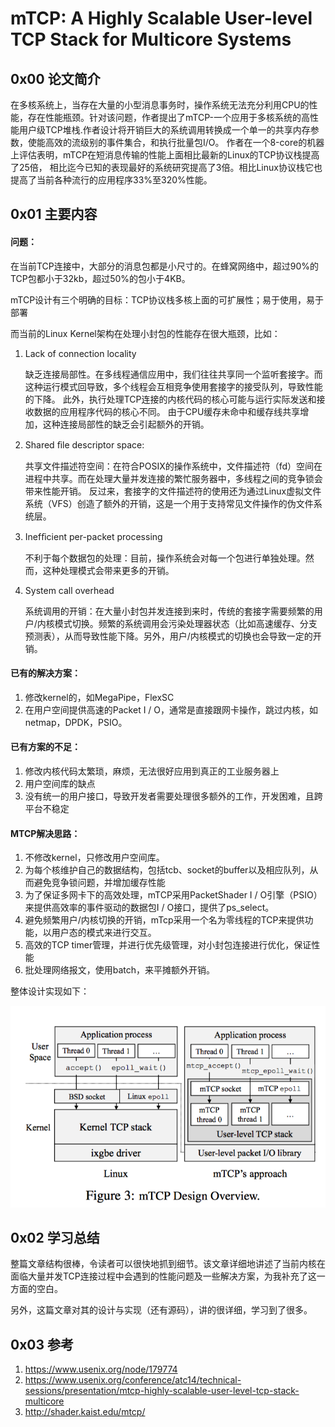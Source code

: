 # mTCP: A Highly Scalable User-level TCP Stack for Multicore Systems

## 0x00 论文简介

在多核系统上，当存在大量的小型消息事务时，操作系统无法充分利用CPU的性能，存在性能瓶颈。针对该问题，作者提出了mTCP-一个应用于多核系统的高性能用户级TCP堆栈.作者设计将开销巨大的系统调用转换成一个单一的共享内存参数，使能高效的流级别的事件集合，和执行批量包I/O。 作者在一个8-core的机器上评估表明，mTCP在短消息传输的性能上面相比最新的Linux的TCP协议栈提高了25倍， 相比迄今已知的表现最好的系统研究提高了3倍。相比Linux协议栈它也提高了当前各种流行的应用程序33%至320%性能。

## 0x01 主要内容

#### 问题：

在当前TCP连接中，大部分的消息包都是小尺寸的。在蜂窝网络中，超过90%的TCP包都小于32kb，超过50%的包小于4KB。

 mTCP设计有三个明确的目标：TCP协议栈多核上面的可扩展性；易于使用，易于部署

而当前的Linux Kernel架构在处理小封包的性能存在很大瓶颈，比如：

1. Lack of connection locality

   缺乏连接局部性。在多线程通信应用中，我们往往共享同一个监听套接字。而这种运行模式回导致，多个线程会互相竞争使用套接字的接受队列，导致性能的下降。 此外，执行处理TCP连接的内核代码的核心可能与运行实际发送和接收数据的应用程序代码的核心不同。 由于CPU缓存未命中和缓存线共享增加，这种连接局部性的缺乏会引起额外的开销。

2. Shared ﬁle descriptor space:

   共享文件描述符空间：在符合POSIX的操作系统中，文件描述符（fd）空间在进程中共享。而在处理大量并发连接的繁忙服务器中，多线程之间的竞争锁会带来性能开销。 反过来，套接字的文件描述符的使用还为通过Linux虚拟文件系统（VFS）创造了额外的开销，这是一个用于支持常见文件操作的伪文件系统层。 

3. Inefﬁcient per-packet processing

   不利于每个数据包的处理：目前，操作系统会对每一个包进行单独处理。然而，这种处理模式会带来更多的开销。

4. System call overhead

   系统调用的开销：在大量小封包并发连接到来时，传统的套接字需要频繁的用户/内核模式切换。频繁的系统调用会污染处理器状态（比如高速缓存、分支预测表），从而导致性能下降。另外，用户/内核模式的切换也会导致一定的开销。

#### 已有的解决方案：

1. 修改kernel的，如MegaPipe，FlexSC
2. 在用户空间提供高速的Packet I / O，通常是直接跟网卡操作，跳过内核，如netmap，DPDK，PSIO。

#### 已有方案的不足：

1. 修改内核代码太繁琐，麻烦，无法很好应用到真正的工业服务器上
2. 用户空间库的缺点
3. 没有统一的用户接口，导致开发者需要处理很多额外的工作，开发困难，且跨平台不稳定

#### MTCP解决思路：

1. 不修改kernel，只修改用户空间库。
2. 为每个核维护自己的数据结构，包括tcb、socket的buffer以及相应队列，从而避免竞争锁问题，并增加缓存性能
3. 为了保证多网卡下的高效处理，mTCP采用PacketShader I / O引擎（PSIO）来提供高效率的事件驱动的数据包I / O接口，提供了ps_select。
4. 避免频繁用户/内核切换的开销，mTcp采用一个名为零线程的TCP来提供功能，以用户态的模式来进行交互。
5. 高效的TCP timer管理，并进行优先级管理，对小封包连接进行优化，保证性能
6. 批处理网络报文，使用batch，来平摊额外开销。

整体设计实现如下：

![1](pic/1.png)

## 0x02 学习总结

整篇文章结构很棒，令读者可以很快地抓到细节。该文章详细地讲述了当前内核在面临大量并发TCP连接过程中会遇到的性能问题及一些解决方案，为我补充了这一方面的空白。

另外，这篇文章对其的设计与实现（还有源码），讲的很详细，学习到了很多。



## 0x03 参考

1. https://www.usenix.org/node/179774
2. https://www.usenix.org/conference/atc14/technical-sessions/presentation/mtcp-highly-scalable-user-level-tcp-stack-multicore
3. http://shader.kaist.edu/mtcp/